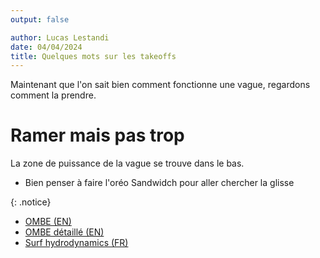 ```yaml
---
output: false

author: Lucas Lestandi
date: 04/04/2024
title: Quelques mots sur les takeoffs
---
```


Maintenant que l'on sait bien comment fonctionne une vague, regardons comment la prendre.

# Ramer mais pas trop
La zone de puissance de la vague se trouve dans le bas.

- Bien penser à faire l'oréo Sandwidch pour aller chercher la glisse

{: .notice} 
- [OMBE (EN)](https://www.youtube.com/watch?v=qtth13xd-v8)
- [OMBE détaillé (EN)](https://www.youtube.com/watch?v=maREoE6baA8)
- [Surf hydrodynamics (FR)](https://www.surfhydrodynamics.com/fr/index_fr.html)